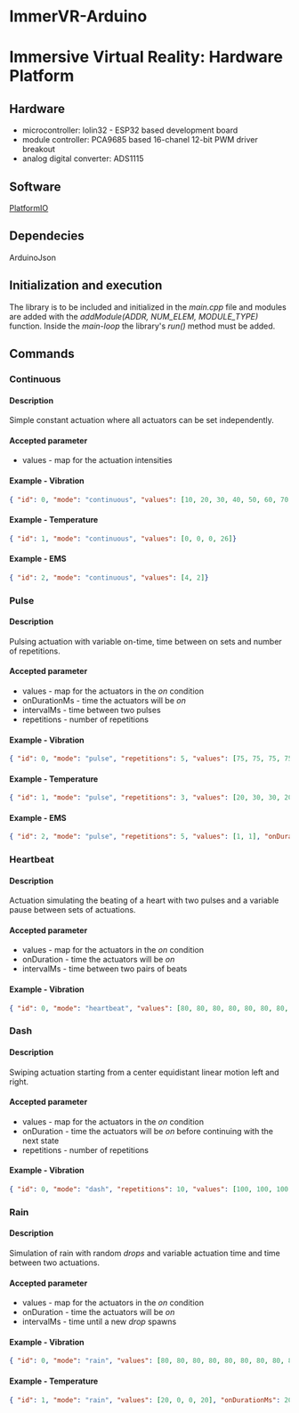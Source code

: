 # ImmerVR-Arduino
# Immersive Virtual Reality: Hardware Platform

## Hardware
* microcontroller: lolin32 - ESP32 based development board
* module controller: PCA9685 based 16-chanel 12-bit PWM driver breakout
* analog digital converter: ADS1115

## Software
[PlatformIO](https://platformio.org/ "PlatformIO homepage")

## Dependecies
ArduinoJson

## Initialization and execution
The library is to be included and initialized in the *main.cpp* file and modules are added with  the *addModule(ADDR, NUM_ELEM, MODULE_TYPE)* function. Inside the *main-loop* the library's *run()* method must be added.

## Commands
### Continuous
#### Description
Simple constant actuation where all actuators can be set independently.
#### Accepted parameter
* values - map for the actuation intensities

#### Example - Vibration
```json
{ "id": 0, "mode": "continuous", "values": [10, 20, 30, 40, 50, 60, 70, 80, 80, 70, 60, 50, 40, 30, 20, 10] }
```

#### Example - Temperature
```json
{ "id": 1, "mode": "continuous", "values": [0, 0, 0, 26]}
```

#### Example - EMS
```json
{ "id": 2, "mode": "continuous", "values": [4, 2]}
```

### Pulse
#### Description
Pulsing actuation with variable on-time, time between on sets and number of repetitions.
#### Accepted parameter
* values - map for the actuators in the *on* condition
* onDurationMs - time the actuators will be *on*
* intervalMs - time between two pulses
* repetitions - number of repetitions

#### Example - Vibration
```json
{ "id": 0, "mode": "pulse", "repetitions": 5, "values": [75, 75, 75, 75, 75, 75, 75, 75, 75, 75, 75, 75, 75, 75, 75, 75], "onDurationMs": 200, "intervalMs": 500 }
```
#### Example - Temperature
```json
{ "id": 1, "mode": "pulse", "repetitions": 3, "values": [20, 30, 30, 20], "onDurationMs": 1000, "intervalMs": 5000 }
```

#### Example - EMS
```json
{ "id": 2, "mode": "pulse", "repetitions": 5, "values": [1, 1], "onDurationMs": 1000, "intervalMs": 4000 }
```


### Heartbeat
#### Description
Actuation simulating the beating of a heart with two pulses and a variable pause between sets of actuations.
#### Accepted parameter
* values - map for the actuators in the *on* condition
* onDuration - time the actuators will be *on*
* intervalMs - time between two pairs of beats

#### Example - Vibration
```json
{ "id": 0, "mode": "heartbeat", "values": [80, 80, 80, 80, 80, 80, 80, 80, 80, 80, 80, 80, 80, 80, 80, 80], "onDurationMs": 100, "intervalMs": 400 }
```

### Dash
#### Description
Swiping actuation starting from a center equidistant linear motion left and right.
#### Accepted parameter
* values - map for the actuators in the *on* condition
* onDuration - time the actuators will be *on* before continuing with the next state
* repetitions - number of repetitions

#### Example - Vibration
```json
{ "id": 0, "mode": "dash", "repetitions": 10, "values": [100, 100, 100, 100, 100, 100, 100, 100, 100, 100, 100, 100, 100, 100, 100, 100], "onDurationMs": 100 }
```


### Rain
#### Description
Simulation of rain with random *drops* and variable actuation time and time between two actuations.
#### Accepted parameter
* values - map for the actuators in the *on* condition
* onDuration - time the actuators will be *on*
* intervalMs - time until a new *drop* spawns

#### Example - Vibration
```json
{ "id": 0, "mode": "rain", "values": [80, 80, 80, 80, 80, 80, 80, 80, 80, 80, 80, 80, 80, 80, 80, 80], "onDurationMs": 100, "intervalMs": 40 }
```

#### Example - Temperature
```json
{ "id": 1, "mode": "rain", "values": [20, 0, 0, 20], "onDurationMs": 2000, "intervalMs": 5500 }
```

